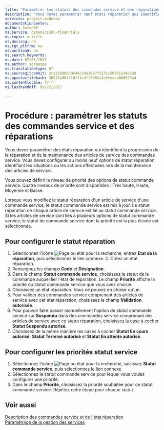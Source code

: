 ```yaml
---
title: "Paramétrer les statuts des commandes service et des réparations | Microsoft Docs"
description: "Vous devez paramétrer neuf états réparation qui identifient la progression de la réparation et de la maintenance des articles de service des commandes service."
services: project-madeira
documentationcenter: 
author: SorenGP
ms.service: dynamics365-financials
ms.topic: article
ms.devlang: na
ms.tgt_pltfrm: na
ms.workload: na
ms.search.keywords: 
ms.date: 07/01/2017
ms.author: sgroespe
ms.translationtype: HT
ms.sourcegitcommit: 2c13559bb3dc44cdb61697f5135c5b931e34d2a8
ms.openlocfilehash: 36925a08f7fdfffedf13902a5c6feaaa8b0929a4
ms.contentlocale: fr-fr
ms.lasthandoff: 09/22/2017

---
```

# <a name="how-to-set-up-statuses-for-service-orders-and-repairs"></a>Procédure : paramétrer les statuts des commandes service et des réparations
Vous devez paramétrer des états réparation qui identifient la progression de la réparation et de la maintenance des articles de service des commandes service. Vous devez configurer au moins neuf options de statut réparation identifiant les situations ou les actions effectuées lors de la maintenance des articles de service.  

Vous pouvez définir le niveau de priorité des options de statut commande service. Quatre niveaux de priorité sont disponibles : Très haute, Haute, Moyenne et Basse.  
  
Lorsque vous modifiez le statut réparation d'un article de service d'une commande service, le statut commande service est mis à jour. Le statut réparation de chaque article de service est lié au statut commande service. Si les articles de service sont liés à plusieurs options de statut commande service, le statut de commande service dont la priorité est la plus élevée est sélectionnée.  

## <a name="to-set-up-a-repair-status"></a>Pour configurer le statut réparation  
1. Sélectionnez l'icône ![Page ou état pour la recherche](media/ui-search/search_small.png "Page ou état pour la recherche"), entrez **Etat de la réparation**, puis sélectionnez le lien connexe. 2. Créez un état réparation.  
3. Renseignez les champs **Code** et **Désignation**.  
4. Dans le champ **Statut commande service**, choisissez le statut de la commande auquel lier l'état de réparation. Le champ **Priorité** affiche la priorité du statut commande service que vous avez choisie.  
5. Choisissez un état réparation. Vous ne pouvez en choisir qu'un.  
6. Pour valider des commandes service comprenant des articles de service avec cet état réparation, choisissez le champ **Validation autorisée**.  
7. Pour pouvoir faire passer manuellement l'option de statut commande service sur **Suspendu** dans des commandes service comprenant des articles de service avec ce statut réparation, choisissez la case à cocher **Statut Suspendu autorisé**.  
8. Choisissez de la même manière les cases à cocher **Statut En cours autorisé**, **Statut Terminé autorisé** et **Statut En attente autorisé**.
  
## <a name="to-set-up-service-status-priorities"></a>Pour configurer les priorités statut service  
1. Sélectionnez l'icône ![Page ou état pour la recherche](media/ui-search/search_small.png "Page ou état pour la recherche"), saisissez **Statut commande service**, puis sélectionnez le lien connexe.  
2. Sélectionnez le statut commande service pour lequel vous voulez configurer une priorité.  
3. Dans le champ **Priorité**, choisissez la priorité souhaitée pour ce statut commande service. Répétez cette étape pour chaque statut.  
  
## <a name="see-also"></a>Voir aussi  
[Description des commandes service et de l'état réparation]()  
[Paramétrage de la gestion des services](service-setup-service.md)  

